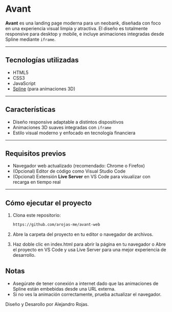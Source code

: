 # Avant

**Avant** es una landing page moderna para un neobank, diseñada con foco en una experiencia visual limpia y atractiva. El diseño es totalmente responsive para desktop y mobile, e incluye animaciones integradas desde Spline mediante `iframe`.

---

## Tecnologías utilizadas

- HTML5
- CSS3
- JavaScript
- [Spline](https://spline.design) (para animaciones 3D)

---

## Características

- Diseño responsive adaptable a distintos dispositivos
- Animaciones 3D suaves integradas con `iframe`
- Estilo visual moderno y enfocado en tecnología financiera

---

## Requisitos previos

- Navegador web actualizado (recomendado: Chrome o Firefox)
- (Opcional) Editor de código como Visual Studio Code
- (Opcional) Extensión **Live Server** en VS Code para visualizar con recarga en tiempo real

---

## Cómo ejecutar el proyecto

1. Clona este repositorio:
   ```bash
   https://github.com/arojas-me/avant-web 

2. Abre la carpeta del proyecto en tu editor o navegador de archivos.

3. Haz doble clic en index.html para abrir la página en tu navegador o Abre el proyecto en VS Code y usa Live Server para una mejor experiencia de desarrollo.
    

## Notas

- Asegúrate de tener conexión a internet dado que las animaciones de Spline están embebidas desde una URL externa.
- Si no ves la animación correctamente, prueba actualizar el navegador.


Diseño y Desarollo por 
Alejandro Rojas.